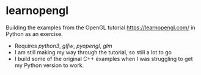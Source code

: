 # learnopengl

Building the examples from the OpenGL tutorial https://learnopengl.com/ in Python as an exercise.

  - Requires *python3*, *glfw*, *pyopengl*, *glm*
  - I am still making my way through the tutorial, so still a lot to go
  - I build some of the original C++ examples when I was struggling to get my Python version to work.

  
